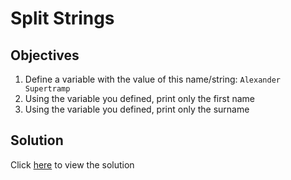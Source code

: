 # Split Strings

## Objectives

1. Define a variable with the value of this name/string: `Alexander Supertramp`
2. Using the variable you defined, print only the first name
3. Using the variable you defined, print only the surname

## Solution

Click [here](main.go) to view the solution